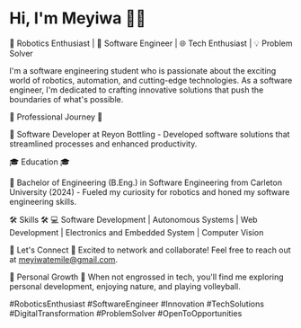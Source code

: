 # Hi, I'm Meyiwa 👋🏿  
🤖 Robotics Enthusiast | 🚀 Software Engineer | 🌐 Tech Enthusiast | 💡 Problem Solver

I'm a software engineering student who is passionate about the exciting world of robotics, automation, and cutting-edge technologies. As a software engineer, I'm dedicated to crafting innovative solutions that push the boundaries of what's possible.

💼 Professional Journey 💼

🔸 Software Developer at Reyon Bottling - Developed software solutions that streamlined processes and enhanced productivity.

🎓 Education 🎓

🔸  Bachelor of Engineering (B.Eng.) in Software Engineering from Carleton University (2024) - Fueled my curiosity for robotics and honed my software engineering skills.

🛠️ Skills 🛠️
💻 Software Development | Autonomous Systems | Web Development | Electronics and Embedded System | Computer Vision

📧 Let's Connect 📧
Excited to network and collaborate! Feel free to reach out at meyiwatemile@gmail.com.

🌱 Personal Growth 🌱
When not engrossed in tech, you'll find me exploring personal development, enjoying nature, and playing volleyball.

#RoboticsEnthusiast #SoftwareEngineer #Innovation #TechSolutions #DigitalTransformation #ProblemSolver #OpenToOpportunities
